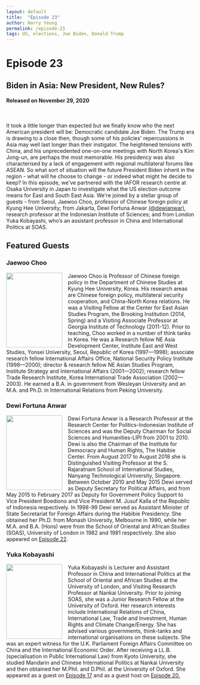 ```yaml
---
layout: default
title:  "Episode 23"
author: Harry Yeung
permalink: /episode-23
tags: US, elections, Joe Biden, Donald Trump
---
```


<head>
  <meta name="twitter:card" content="summary" />
  <meta name="twitter:site" content="@AsiaMattersPod" />
  <meta name="twitter:title" content="Episode 23 | Biden in Asia: New President, New Rules?" />
  <meta name="twitter:description" content="It took a little longer than expected but we finally know who the next American president will be: Democratic candidate Joe Biden. The Trump era is drawing to a close then, though some of his policies' repercussions in Asia may well last longer than their instigator." />
  <meta name="twitter:image" content="https://user-images.githubusercontent.com/67763587/97117453-1b73b880-16c1-11eb-8dfb-30e8781bf66c.png" />
</head>

# Episode 23
## Biden in Asia: New President, New Rules?
#### Released on November 29, 2020

<div id="buzzsprout-player-6600820"></div>
<script src="https://www.buzzsprout.com/699187/6600820-biden-in-asia-new-president-new-rules.js?container_id=buzzsprout-player-6600820&player=small" type="text/javascript" charset="utf-8"></script>
<br>

It took a little longer than expected but we finally know who the next American president will be: Democratic candidate Joe Biden. The Trump era is drawing to a close then, though some of his policies' repercussions in Asia may well last longer than their instigator. The heightened tensions with China, and his unprecedented one-on-one meetings with North Korea's Kim Jong-un, are perhaps the most memorable. His presidency was also characterised by a lack of engagement with regional multilateral forums like ASEAN. So what sort of situation will the future President Biden inherit in the region - what will he choose to change - or indeed what might he decide to keep? In this episode, we've partnered with the IAFOR research centre at Osaka University in Japan to investigate what the US election outcome means for East and South East Asia. We're joined by a stellar group of guests - from Seoul, Jaewoo Choo, professor of Chinese foreign policy at Kyung Hee University; from Jakarta, Dewi Fortuna Anwar [(@dewianwar)](https://twitter.com/dewianwar), research professor at the Indonesian Institute of Sciences; and from London Yuka Kobayashi, who’s an assistant professor in China and International Politics at SOAS.

## Featured Guests

### Jaewoo Choo

<img src="https://user-images.githubusercontent.com/67763587/100551259-3b544a00-3234-11eb-9d86-14c91d695df1.png"
  style="width:150px;height:200px;margin-right:15px;"
  align="left" />
  <p>Jaewoo Choo is Professor of Chinese foreign policy in the Department of Chinese Studies at Kyung Hee University, Korea. His research areas are Chinese foreign policy, multilateral security cooperation, and China-North Korea relations. He was a Visiting Fellow at the Center for East Asian Studies Program, the Brooking Institution (2014, Spring) and a Visiting Associate Professor at Georgia Institute of Technology (2011-12). Prior to teaching, Choo worked in a number of think tanks in Korea. He was a Research fellow NE Asia Development Center, Institute East and West Studies, Yonsei University, Seoul, Republic of Korea (1997—1998); associate research fellow International Affairs Office, National Security Policy Institute (1998—2000); director & research fellow NE Asian Studies Program, Institute Strategy and International Affairs (2001—2002); research fellow Trade Research Institute, Korea International Trade Association (2002—2003). He earned a B.A. in government from Wesleyan University and an M.A. and Ph.D. in International Relations from Peking University.</p>

### Dewi Fortuna Anwar

<img src="https://user-images.githubusercontent.com/67763587/96533818-69149f00-1243-11eb-8f6d-dde145997031.png"
  style="width:150px;height:200px;margin-right:15px;"
  align="left" />
  <p>Dewi Fortuna Anwar is a Research Professor at the Research Center for Politics-Indonesian Institute of Sciences and was the Deputy Chairman for Social Sciences and Humanities-LIPI from 2001 to 2010. Dewi is also the Chairman of the Institute for Democracy and Human Rights, The Habibie Center. From August 2017 to August 2018 she is Distinguished Visiting Professor at the S. Rajaratnam School of International Studies, Nanyang Technological University, Singapore. Between October 2010 and May 2015 Dewi served as Deputy Secretary for Political Affairs, and from May 2015 to February 2017 as Deputy for Government Policy Support to Vice President Boediono and Vice President M. Jusuf Kalla of the Republic of Indonesia respectively. In 1998-99 Dewi served as Assistant Minister of State Secretariat for Foreign Affairs during the Habibie Presidency. She obtained her Ph.D. from Monash University, Melbourne in 1990, while her M.A. and B.A. (Hons) were from the School of Oriental and African Studies (SOAS), University of London in 1982 and 1981 respectively. She also appeared on <a href="/episode-22">Episode 22</a>.</p>

### Yuka Kobayashi

<img src="https://user-images.githubusercontent.com/67763587/90355769-33182c00-e002-11ea-913b-b223c708135c.png"
  style="width:150px;height:200px;margin-right:15px;"
  align="left" />
  <p>Yuka Kobayashi is Lecturer and Assistant Professor in China and International Politics at the School of Oriental and African Studies at the University of London, and Visiting Research Professor at Nankai University. Prior to joining SOAS, she was a Junior Research Fellow at the University of Oxford. Her research interests include International Relations of China, International Law, Trade and Investment, Human Rights and Climate Change/Energy. She has advised various governments, think-tanks and international organisations on these subjects. She was an expert witness for the U.K. Parliament Foreign Affairs Committee on China and the International Economic Order. After receiving a LL.B. (specialisation in Public International Law) from Kyoto University, she studied Mandarin and Chinese International Politics at Nankai University and then obtained her M.Phil. and D.Phil. at the University of Oxford. She appeared as a guest on <a href="/episode-17">Episode 17</a> and as a guest host on <a href="/episode-20">Episode 20.</a></p>
